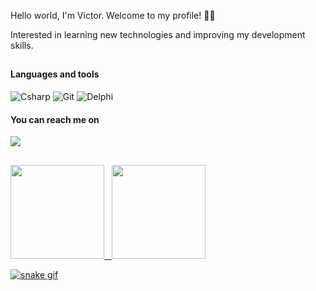 Hello world, I'm Victor. Welcome to my profile! 👋🏼 

Interested in learning new technologies and improving my development skills.
##
<div style="display: inline_block">
  <h4>Languages ​​and tools</h4>
  
  
  
  ![Csharp](https://img.shields.io/badge/C%23-239120?style=for-the-badge&logo=c-sharp&logoColor=white)
  ![Git](https://img.shields.io/badge/GIT-000000?style=for-the-badge&logo=git&logoColor=F05032)
  ![Delphi](https://img.shields.io/badge/Delphi-B22222?style=for-the-badge&logo=delphi&logoColor=white)
  
  <h4>You can reach me on</h4>
  
  <a href = "mailto:victor.rigon7@gmail.com"><img src="https://img.shields.io/badge/-Gmail-%23333?style=for-the-badge&logo=gmail&logoColor=white" target="_blank"></a>
</div>  

##
  
<div>
  <a href="https://github.com/VictorRigon">
  <img height="150em" src="https://github-readme-stats.vercel.app/api?username=VictorRigon&show_icons=true&theme=radical&include_all_commits=true&count_private=true"/>&nbsp;&nbsp;
  <img height="150em" src="https://github-readme-stats.vercel.app/api/top-langs/?username=VictorRigon&layout=compact&langs_count=7&theme=radical"/>
</div>

![snake gif](https://github.com/VictorRigon/victorrigon/blob/output/github-contribution-grid-snake.svg)
